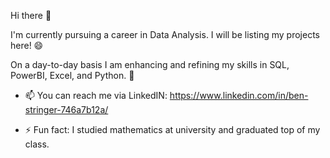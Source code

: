 Hi there 👋

I'm currently pursuing a career in Data Analysis. I will be listing my projects here! 😄

On a day-to-day basis I am enhancing and refining my skills in SQL, PowerBI, Excel, and Python. 🔭

- 📫 You can reach me via LinkedIN: https://www.linkedin.com/in/ben-stringer-746a7b12a/

- ⚡ Fun fact: I studied mathematics at university and graduated top of my class. 

 

